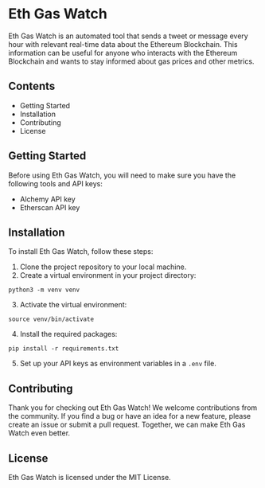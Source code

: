 # Eth Gas Watch

Eth Gas Watch is an automated tool that sends a tweet or message every hour with relevant real-time data about the Ethereum Blockchain. This information can be useful for anyone who interacts with the Ethereum Blockchain and wants to stay informed about gas prices and other metrics.

## Contents
- Getting Started
- Installation
- Contributing
- License

## Getting Started
Before using Eth Gas Watch, you will need to make sure you have the following tools and API keys:
- Alchemy API key
- Etherscan API key

## Installation

To install Eth Gas Watch, follow these steps:

1. Clone the project repository to your local machine.
2. Create a virtual environment in your project directory:

```
python3 -m venv venv
```
3. Activate the virtual environment:
```
source venv/bin/activate
```
4. Install the required packages:
```
pip install -r requirements.txt
```
5. Set up your API keys as environment variables in a `.env` file.

## Contributing
Thank you for checking out Eth Gas Watch! We welcome contributions from the community. If you find a bug or have an idea for a new feature, please create an issue or submit a pull request. Together, we can make Eth Gas Watch even better.

## License
Eth Gas Watch is licensed under the MIT License.





